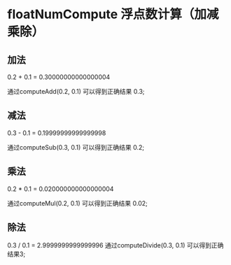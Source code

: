 # floatNumCompute 浮点数计算（加减乘除）

## 加法

0.2 + 0.1 =  0.30000000000000004

通过computeAdd(0.2, 0.1) 可以得到正确结果 0.3;


## 减法

0.3 - 0.1 = 0.19999999999999998

通过computeSub(0.3, 0.1) 可以得到正确结果 0.2;

## 乘法

0.2 * 0.1 = 0.020000000000000004

通过computeMul(0.2, 0.1) 可以得到正确结果 0.02;

## 除法

0.3 / 0.1 = 2.9999999999999996
通过computeDivide(0.3, 0.1) 可以得到正确结果3;


